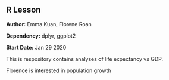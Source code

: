 ## R Lesson

**Author:** Emma Kuan, Florene Roan

**Dependency:** dplyr, ggplot2

**Start Date:** Jan 29 2020

This is respository contains analyses of life expectancy vs GDP.

Florence is interested in population growth
